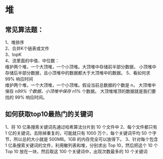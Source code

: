 # 堆

## 常见算法题：
1、堆排序  
2、合并K个链表或文件  
3、topK  
4、流里面的中值、中位数：  
维护两个堆，一个大顶堆，一个小顶堆。大顶堆中存储前半部分数据，
小顶堆中存储后半部分数据，且小顶堆中的数据都大于大顶堆中的数据。
5、看如何求 99% 响应时间   
维护两个堆，一个大顶堆，一个小顶堆。假设当前总数据的个数是 n，
大顶堆中保存 n*99% 个数据，小顶堆中保存 n*1% 个数据。
大顶堆堆顶的数据就是我们要找的 99% 响应时间。

## 如何获取top10最热门的关键词
1、将 10 亿条搜索关键词先通过哈希算法分片到 10 个文件中
2、每个文件都只有 1 亿的关键词，去除掉重复的，可能就只有 1000 万个，每个关键词平均 50 个字节，所以总的大小就是 500MB。1GB 的内存完全可以放得下。
3、针对每个包含 1 亿条搜索关键词的文件，利用散列表和堆，分别求出 Top 10，然后把这个 10 个 Top 10 放在一块，然后取这 100 个关键词中，出现次数最多的 10 个关键词
